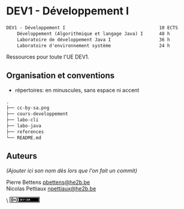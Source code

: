 # DEV1 - Développement I

```
DEV1 - Développement I                                   10 ECTS
    Développement (Algorithmique et langage Java) I      48 h
    Laboratoire de développement Java I                  36 h
    Laboratoire d'environnement système                  24 h
```

Ressources pour toute l'UE DEV1. 

## Organisation et conventions

- répertoires: en minuscules, sans espace ni accent


```
.
├── cc-by-sa.png
├── cours-developpement
├── labo-cli
├── labo-java
├── references
└── README.md
```





## Auteurs

*(Ajouter ici son nom dès lors que l'on fait un commit)*

Pierre Bettens <pbettens@he2b.be>   
Nicolas Pettiaux <npettiaux@he2b.be>   



\ ![](cc-by-sa.png)
